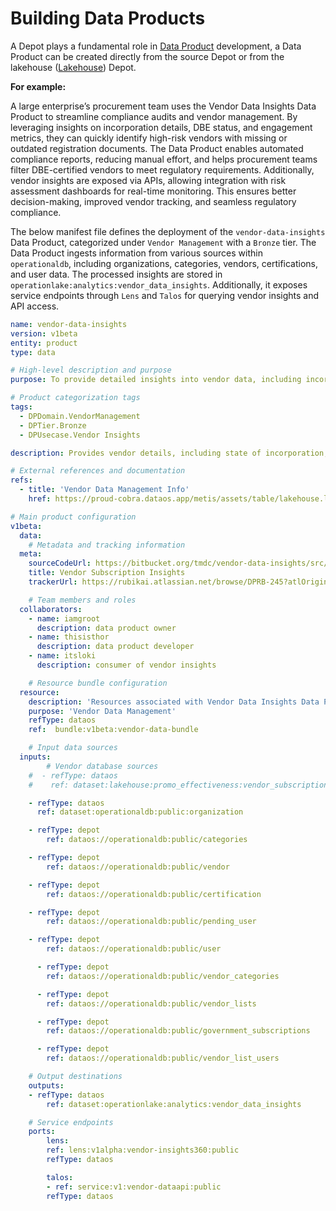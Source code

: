 # Building Data Products

A Depot plays a fundamental role in [Data Product](/resources/depot/) development, a Data Product can be created directly from the source Depot or from the lakehouse ([Lakehouse](/resources/lakehouse/)) Depot.

**For example:**

A large enterprise’s procurement team uses the Vendor Data Insights Data Product to streamline compliance audits and vendor management. By leveraging insights on incorporation details, DBE status, and engagement metrics, they can quickly identify high-risk vendors with missing or outdated registration documents. The Data Product enables automated compliance reports, reducing manual effort, and helps procurement teams filter DBE-certified vendors to meet regulatory requirements. Additionally, vendor insights are exposed via APIs, allowing integration with risk assessment dashboards for real-time monitoring. This ensures better decision-making, improved vendor tracking, and seamless regulatory compliance.

The below  manifest file defines the deployment of the `vendor-data-insights` Data Product, categorized under `Vendor Management` with a `Bronze` tier. The Data Product ingests information from various sources within `operationaldb`, including organizations, categories, vendors, certifications, and user data. The processed insights are stored in `operationlake:analytics:vendor_data_insights`. Additionally, it exposes service endpoints through `Lens` and `Talos` for querying vendor insights and API access.

```yaml
name: vendor-data-insights
version: v1beta
entity: product
type: data

# High-level description and purpose
purpose: To provide detailed insights into vendor data, including incorporation details, DBE status, and contact information. This enables reporting, tracking, and analysis of vendor engagement.

# Product categorization tags
tags:   
  - DPDomain.VendorManagement
  - DPTier.Bronze
  - DPUsecase.Vendor Insights

description: Provides vendor details, including state of incorporation, DBE status, and contact attributes like email, phone, and organization information. This data product supports reporting, tracking, and vendor management workflows.

# External references and documentation
refs:
  - title: 'Vendor Data Management Info'
    href: https://proud-cobra.dataos.app/metis/assets/table/lakehouse.lakehouse.promo_effectiveness.vendor_subscription_insights

# Main product configuration
v1beta:
  data:
    # Metadata and tracking information
  meta:
    sourceCodeUrl: https://bitbucket.org/tmdc/vendor-data-insights/src/main/
    title: Vendor Subscription Insights
    trackerUrl: https://rubikai.atlassian.net/browse/DPRB-245?atlOrigin=eyJpIjoiOWMyMDg1ZGE4ZjQ2NDUwNTkzYjYyYTMxM2IwMDY5YWQiLCJwIjoiaiJ9

    # Team members and roles
  collaborators:
    - name: iamgroot
      description: data product owner
    - name: thisisthor
      description: data product developer
    - name: itsloki
      description: consumer of vendor insights

    # Resource bundle configuration
  resource:
    description: 'Resources associated with Vendor Data Insights Data Product'
    purpose: 'Vendor Data Management'
    refType: dataos  
    ref:  bundle:v1beta:vendor-data-bundle

    # Input data sources
  inputs:
        # Vendor database sources
    #  - refType: dataos
    #    ref: dataset:lakehouse:promo_effectiveness:vendor_subscription_insights

    - refType: dataos
      ref: dataset:operationaldb:public:organization

    - refType: depot
        ref: dataos://operationaldb:public/categories

    - refType: depot
        ref: dataos://operationaldb:public/vendor

    - refType: depot
        ref: dataos://operationaldb:public/certification

    - refType: depot
        ref: dataos://operationaldb:public/pending_user

    - refType: depot
        ref: dataos://operationaldb:public/user

      - refType: depot
        ref: dataos://operationaldb:public/vendor_categories

      - refType: depot
        ref: dataos://operationaldb:public/vendor_lists

      - refType: depot
        ref: dataos://operationaldb:public/government_subscriptions

      - refType: depot
        ref: dataos://operationaldb:public/vendor_list_users

    # Output destinations
    outputs:
    - refType: dataos
        ref: dataset:operationlake:analytics:vendor_data_insights

    # Service endpoints
    ports:
        lens:
        ref: lens:v1alpha:vendor-insights360:public
        refType: dataos

        talos:
        - ref: service:v1:vendor-dataapi:public
        refType: dataos


```
